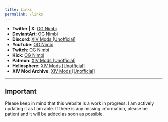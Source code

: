 ```yaml
---
title: Links
permalink: /links
---
```


- **Twitter | X**: [OG Nimbi][Twitter]
- **DeviantArt**: [OG Nimbi][DeviantArt]
- **Discord**: [XIV Mods [Unofficial]][Discord]
- **YouTube**: [OG Nimbi][YouTube]
- **Twitch**: [OG Nimbi][Twitch]
- **Kick**: [OG Nimbi][Kick]
- **Patreon**: [XIV Mods [Unofficial]][Patreon]
- **Heliosphere**: [XIV Mods [Unofficial]][Heliosphere]
- **XIV Mod Archive**: [XIV Mods [Unofficial]][XIVModArchive]

---

## Important
Please keep in mind that this website is a work in progress. I am actively updating it as I am able. If there is any missing information, please be patient and it will be added as soon as possible.

[Twitter]: https://x.com/og_nimbi
[DeviantArt]: https://www.deviantart.com/og-nimbi
[Discord]: https://discord.gg/Kpt8GeNqgS
[YouTube]: https://www.youtube.com/@og_nimbi
[Twitch]: https://twitch.tv/og-nimbi
[Kick]: https://kick.com/og-nimbi
[Heliosphere]: https://heliosphere.app/user/yecka11pxs44h2s93ech3y250c
[XIVModArchive]: https://www.xivmodarchive.com/user/63744
[Patreon]: https://www.patreon.com/c/XIV_Mods_Unofficial
